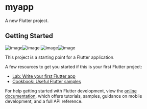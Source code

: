 # myapp

A new Flutter project.

## Getting Started
![image](https://github.com/user-attachments/assets/a20eb427-0bf1-4177-b229-c10267230d1e)![image](https://github.com/user-attachments/assets/3ac6881f-0464-4470-b81e-0b27f860947d)
![image](https://github.com/user-attachments/assets/4b0d9878-331e-4e21-bcb7-31bda5b09e11)![image](https://github.com/user-attachments/assets/5f7f00cc-064b-4fb6-b723-8968afba6b92)



This project is a starting point for a Flutter application.

A few resources to get you started if this is your first Flutter project:

- [Lab: Write your first Flutter app](https://docs.flutter.dev/get-started/codelab)
- [Cookbook: Useful Flutter samples](https://docs.flutter.dev/cookbook)

For help getting started with Flutter development, view the
[online documentation](https://docs.flutter.dev/), which offers tutorials,
samples, guidance on mobile development, and a full API reference.
